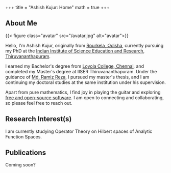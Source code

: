 +++
title = "Ashish Kujur: Home"
math = true
+++

## About Me

{{< figure class="avatar" src="/avatar.jpg" alt="avatar">}}

Hello, I'm Ashish Kujur, originally from [Rourkela, Odisha](https://en.wikipedia.org/wiki/Rourkela), currently pursuing my PhD at the [Indian Institute of Science Education and Research, Thiruvananthapuram](https://www.iisertvm.ac.in/).

I earned my Bachelor's degree from [Loyola College, Chennai](https://www.loyolacollege.edu/), and completed my Master's degree at IISER Thiruvananthapuram. Under the guidance of [Md. Ramiz Reza](https://www.loyolacollege.edu/), I pursued my master's thesis, and I am continuing my doctoral studies at the same institution under his supervision.

Apart from pure mathematics, I find joy in playing the guitar and exploring [free and open-source software](https://en.wikipedia.org/wiki/Free_and_open-source_software). I am open to connecting and collaborating, so please feel free to reach out.

## Research Interest(s)

I am currently studying Operator Theory on Hilbert spaces of Analytic Function Spaces.

## Publications

Coming soon?

<!-- ## References

% * Foo Bar: Head of Department, Placeholder Names, Lorem
% * John Doe: Associate Professor, Department of Computer Science, Ipsum -->

